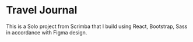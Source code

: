# Travel Journal

This is a Solo project from Scrimba that I build using React, Bootstrap, Sass in accordance with Figma design.

